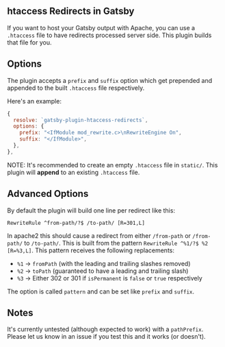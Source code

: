 htaccess Redirects in Gatsby
---

If you want to host your Gatsby output with Apache, you can use a `.htaccess`
file to have redirects processed server side. This plugin builds that file for
you.

## Options

The plugin accepts a `prefix` and `suffix` option which get prepended and
appended to the built `.htaccess` file respectively.

Here's an example:

```javascript
{
  resolve: `gatsby-plugin-htaccess-redirects`,
  options: {
    prefix: "<IfModule mod_rewrite.c>\nRewriteEngine On",
    suffix: "</IfModule>",
  },
},
```

NOTE: It's recommended to create an empty `.htaccess` file in `static/`. This
plugin will **append** to an existing `.htaccess` file.

## Advanced Options

By default the plugin will build one line per redirect like this:

```htaccess
RewriteRule ^from-path/?$ /to-path/ [R=301,L]
```

In apache2 this should cause a redirect from either `/from-path` or `/from-path/` to `/to-path/`. This is built from the pattern `RewriteRule ^%1/?$ %2 [R=%3,L]`. This pattern receives the following replacements:

* `%1` -> `fromPath` (with the leading and trailing slashes removed)
* `%2` -> `toPath` (guaranteed to have a leading and trailing slash)
* `%3` -> Either 302 or 301 if `isPermanent` is `false` or `true` respectively

The option is called `pattern` and can be set like `prefix` and `suffix`.

## Notes

It's currently untested (although expected to work) with a `pathPrefix`. Please
let us know in an issue if you test this and it works (or doesn't).
